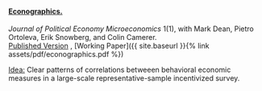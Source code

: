 ---
---

#### [Econographics.](https://www.journals.uchicago.edu/doi/full/10.1086/723044)



_Journal of Political Economy Microeconomics_ 1(1), with Mark Dean, Pietro Ortoleva, Erik Snowberg, and Colin Camerer. <br> [Published Version](https://www.journals.uchicago.edu/doi/full/10.1086/723044) , [Working Paper]({{ site.baseurl }}{% link assets/pdf/econographics.pdf %})

<ins>Idea:</ins> Clear patterns of correlations betweeen behavioral economic measures in a large-scale representative-sample incentivized survey. 
